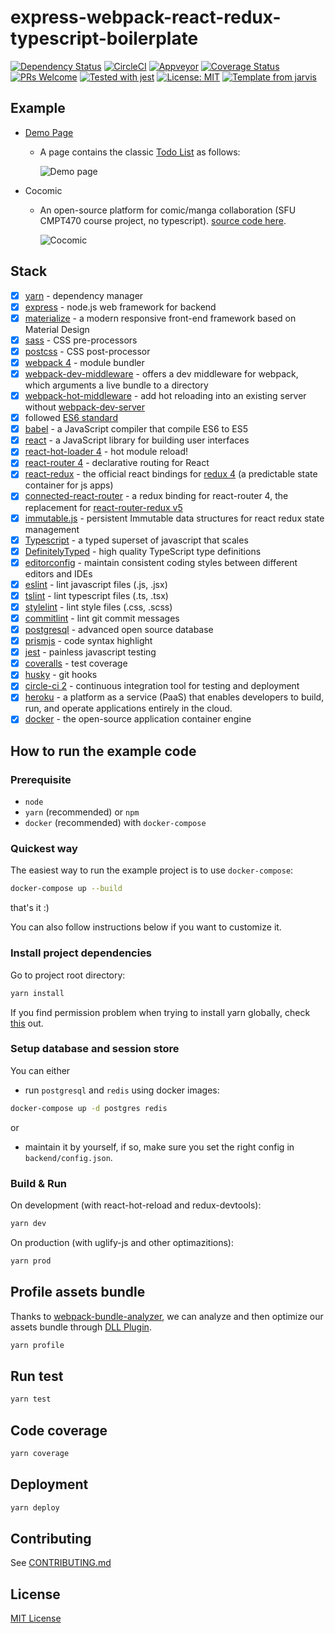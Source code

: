 # express-webpack-react-redux-typescript-boilerplate

[![Dependency Status](https://david-dm.org/Armour/express-webpack-react-redux-typescript-boilerplate/status.svg)](https://david-dm.org/Armour/express-webpack-react-redux-typescript-boilerplate)
[![CircleCI](https://circleci.com/gh/Armour/express-webpack-react-redux-typescript-boilerplate/tree/master.svg?style=shield)](https://circleci.com/gh/Armour/express-webpack-react-redux-typescript-boilerplate/tree/master)
[![Appveyor](https://ci.appveyor.com/api/projects/status/github/Armour/express-webpack-react-redux-typescript-boilerplate?svg=true&branch=master)](https://ci.appveyor.com/api/projects/status/github/Armour/express-webpack-react-redux-typescript-boilerplate?svg=true&branch=master)
[![Coverage Status](https://coveralls.io/repos/github/Armour/express-webpack-react-redux-typescript-boilerplate/badge.svg?branch=master)](https://coveralls.io/github/Armour/express-webpack-react-redux-typescript-boilerplate?branch=master)
[![PRs Welcome](https://img.shields.io/badge/PRs-welcome-brightgreen.svg?style=flat)](http://makeapullrequest.com)
[![Tested with jest](https://img.shields.io/badge/tested_with-jest-99424f.svg)](https://github.com/facebook/jest)
[![License: MIT](https://img.shields.io/badge/License-MIT-blue.svg)](https://opensource.org/licenses/MIT)
[![Template from jarvis](https://img.shields.io/badge/Hi-Jarvis-ff69b4.svg)](https://github.com/Armour/Jarvis)

## Example

* [Demo Page](https://express-react-typescript.herokuapp.com/)
  * A page contains the classic [Todo List](https://express-react-typescript.herokuapp.com/react) as follows:

    ![Demo page](https://user-images.githubusercontent.com/5276065/30264746-b629fa26-968e-11e7-82ca-090b4c8c5580.jpg)

* Cocomic
  * An open-source platform for comic/manga collaboration (SFU CMPT470 course project, no typescript). [source code here](https://github.com/Armour/Cocomic).

    ![Cocomic](https://user-images.githubusercontent.com/5276065/34108373-bb440764-e43a-11e7-98f8-7c94d08e2575.jpg)

## Stack

* [x] [yarn](https://github.com/yarnpkg/yarn) - dependency manager
* [x] [express](http://expressjs.com/) - node.js web framework for backend
* [x] [materialize](http://materializecss.com/) - a modern responsive front-end framework based on Material Design
* [x] [sass](https://github.com/sass/sass) - CSS pre-processors
* [x] [postcss](https://github.com/postcss/postcss) - CSS post-processor
* [x] [webpack 4](https://github.com/webpack/webpack) - module bundler
* [x] [webpack-dev-middleware](https://github.com/webpack/webpack-dev-middleware) - offers a dev middleware for webpack, which arguments a live bundle to a directory
* [x] [webpack-hot-middleware](https://github.com/glenjamin/webpack-hot-middleware) - add hot reloading into an existing server without [webpack-dev-server](https://github.com/webpack/webpack-dev-server)
* [x] followed [ES6 standard](https://github.com/lukehoban/es6features)
* [x] [babel](https://babeljs.io/) - a JavaScript compiler that compile ES6 to ES5
* [x] [react](https://facebook.github.io/react/) - a JavaScript library for building user interfaces
* [x] [react-hot-loader 4](https://github.com/gaearon/react-hot-loader) - hot module reload!
* [x] [react-router 4](https://github.com/ReactTraining/react-router) - declarative routing for React
* [x] [react-redux](https://github.com/reactjs/react-redux) - the official react bindings for [redux 4](https://github.com/reactjs/redux) (a predictable state container for js apps)
* [x] [connected-react-router](https://github.com/supasate/connected-react-router) - a redux binding for react-router 4, the replacement for [react-router-redux v5](https://github.com/ReactTraining/react-router/tree/master/packages/react-router-redux)
* [x] [immutable.js](https://github.com/facebook/immutable-js/) - persistent Immutable data structures for react redux state management
* [x] [Typescript](https://github.com/Microsoft/TypeScript) - a typed superset of javascript that scales
* [x] [DefinitelyTyped](https://github.com/DefinitelyTyped/DefinitelyTyped) - high quality TypeScript type definitions
* [x] [editorconfig](http://editorconfig.org/) - maintain consistent coding styles between different editors and IDEs
* [x] [eslint](http://eslint.org/) - lint javascript files (.js, .jsx)
* [x] [tslint](https://palantir.github.io/tslint/) - lint typescript files (.ts, .tsx)
* [x] [stylelint](https://stylelint.io/) - lint style files (.css, .scss)
* [x] [commitlint](https://github.com/marionebl/commitlint) - lint git commit messages
* [x] [postgresql](https://www.postgresql.org/) - advanced open source database
* [x] [prismjs](https://github.com/PrismJS/prism) - code syntax highlight
* [x] [jest](https://facebook.github.io/jest/) - painless javascript testing
* [x] [coveralls](https://coveralls.io/) - test coverage
* [x] [husky](https://github.com/typicode/husky) - git hooks
* [x] [circle-ci 2](https://circleci.com/) - continuous integration tool for testing and deployment
* [x] [heroku](https://www.heroku.com/) - a platform as a service (PaaS) that enables developers to build, run, and operate applications entirely in the cloud.
* [x] [docker](https://github.com/docker/docker) - the open-source application container engine

## How to run the example code

### Prerequisite

* `node`
* `yarn` (recommended) or `npm`
* `docker` (recommended) with `docker-compose`

### Quickest way

The easiest way to run the example project is to use `docker-compose`:

```bash
docker-compose up --build
```

that's it :)

You can also follow instructions below if you want to customize it.

### Install project dependencies

Go to project root directory:

```bash
yarn install
```

If you find permission problem when trying to install yarn globally, check [this](https://github.com/yarnpkg/yarn/issues/1060#issuecomment-268160528) out.

### Setup database and session store

You can either

* run `postgresql` and `redis` using docker images:

```bash
docker-compose up -d postgres redis
```

or

* maintain it by yourself, if so, make sure you set the right config in `backend/config.json`.

### Build & Run

On development (with react-hot-reload and redux-devtools):

```bash
yarn dev
```

On production (with uglify-js and other optimazitions):

```bash
yarn prod
```

## Profile assets bundle

Thanks to [webpack-bundle-analyzer](https://github.com/webpack-contrib/webpack-bundle-analyzer), we can analyze and then optimize our assets bundle through [DLL Plugin](https://webpack.js.org/plugins/dll-plugin/).

```bash
yarn profile
```

## Run test

```bash
yarn test
```

## Code coverage

```bash
yarn coverage
```

## Deployment

```bash
yarn deploy
```

## Contributing

See [CONTRIBUTING.md](https://github.com/Armour/express-webpack-react-redux-typescript-boilerplate/blob/master/.github/CONTRIBUTING.md)

## License

[MIT License](https://github.com/Armour/express-webpack-react-redux-typescript-boilerplate/blob/master/LICENSE)
